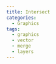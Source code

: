 ```yaml
---
title: Intersect
categories:
  - Graphics
tags:
  - graphics
  - vector
  - merge
  - layers
---
```

